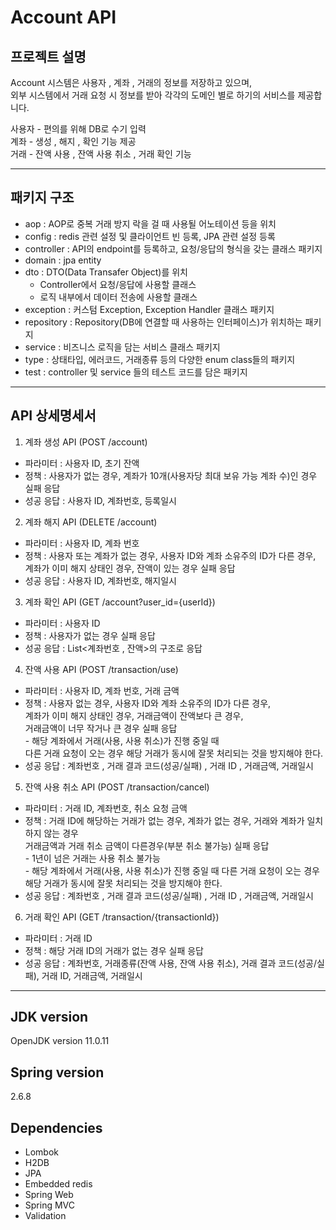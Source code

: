 # Account API

## 프로젝트 설명

Account 시스템은 사용자 , 계좌 , 거래의 정보를 저장하고 있으며,<br>
외부 시스템에서 거래 요청 시 정보를 받아 각각의 도메인 별로 하기의 서비스를 제공합니다.<br>

사용자 - 편의를 위해 DB로 수기 입력 <br>
계좌 - 생성 , 해지 , 확인  기능 제공 <br>
거래 - 잔액 사용 , 잔액 사용 취소 , 거래 확인 기능<br>

-----
## 패키지 구조
- aop : AOP로 중복 거래 방지 락을 걸 때 사용될 어노테이션 등을 위치
- config : redis 관련 설정 및 클라이언트 빈 등록, JPA 관련 설정 등록
- controller : API의 endpoint를 등록하고, 요청/응답의 형식을 갖는 클래스 패키지
- domain : jpa entity
- dto : DTO(Data Transafer Object)를 위치
  * Controller에서 요청/응답에 사용할 클래스
  * 로직 내부에서 데이터 전송에 사용할 클래스
- exception : 커스텀 Exception, Exception Handler 클래스 패키지
- repository : Repository(DB에 연결할 때 사용하는 인터페이스)가 위치하는 패키지
- service : 비즈니스 로직을 담는 서비스 클래스 패키지
- type : 상태타입, 에러코드, 거래종류 등의 다양한 enum class들의 패키지
- test : controller 및 service 들의 테스트 코드를 담은 패키지

-----
## API 상세명세서
1. 계좌 생성 API (POST /account)
- 파라미터 : 사용자 ID, 초기 잔액
- 정책 : 사용자가 없는 경우, 계좌가 10개(사용자당 최대 보유 가능 계좌 수)인 경우 실패 응답
- 성공 응답 : 사용자 ID, 계좌번호, 등록일시

2. 계좌 해지 API (DELETE /account)
- 파라미터 : 사용자 ID, 계좌 번호
- 정책 :  사용자 또는 계좌가 없는 경우, 사용자 ID와 계좌 소유주의 ID가 다른 경우, <br>
          계좌가 이미 해지 상태인 경우, 잔액이 있는 경우 실패 응답
- 성공 응답 : 사용자 ID, 계좌번호, 해지일시

3. 계좌 확인 API (GET /account?user_id={userId})
- 파라미터 : 사용자 ID
- 정책 : 사용자가 없는 경우 실패 응답
- 성공 응답 : List<계좌번호 , 잔액>의 구조로 응답

4. 잔액 사용 API (POST /transaction/use)
- 파라미터 : 사용자 ID, 계좌 번호, 거래 금액
- 정책 : 사용자 없는 경우, 사용자 ID와 계좌 소유주의 ID가 다른 경우, <br>
         계좌가 이미 해지 상태인 경우, 거래금액이 잔액보다 큰 경우, <br>
         거래금액이 너무 작거나 큰 경우 실패 응답 <br>
        - 해당 계좌에서 거래(사용, 사용 취소)가 진행 중일 때 <br>
          다른 거래 요청이 오는 경우 해당 거래가 동시에 잘못 처리되는 것을 방지해야 한다. <br>
- 성공 응답 : 계좌번호 , 거래 결과 코드(성공/실패) , 거래 ID , 거래금액, 거래일시

5. 잔액 사용 취소 API (POST /transaction/cancel)
- 파라미터 : 거래 ID, 계좌번호, 취소 요청 금액
- 정책 :  거래 ID에 해당하는 거래가 없는 경우, 계좌가 없는 경우, 거래와 계좌가 일치하지 않는 경우 <br>
          거래금액과 거래 취소 금액이 다른경우(부분 취소 불가능) 실패 응답 <br>
        - 1년이 넘은 거래는 사용 취소 불가능 <br>
        - 해당 계좌에서 거래(사용, 사용 취소)가 진행 중일 때 다른 거래 요청이 오는 경우 해당 거래가 동시에 잘못 처리되는 것을 방지해야 한다.
- 성공 응답 : 계좌번호 , 거래 결과 코드(성공/실패) , 거래 ID , 거래금액, 거래일시

6. 거래 확인 API (GET /transaction/{transactionId})
- 파라미터 : 거래 ID
- 정책 : 해당 거래 ID의 거래가 없는 경우 실패 응답
- 성공 응답 : 계좌번호, 거래종류(잔액 사용, 잔액 사용 취소), 거래 결과 코드(성공/실패), 거래 ID, 거래금액, 거래일시

-----

## JDK version
OpenJDK version 11.0.11

## Spring version
2.6.8

## Dependencies
- Lombok
- H2DB
- JPA
- Embedded redis
- Spring Web
- Spring MVC
- Validation



